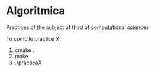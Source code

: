 # Algoritmica
Practices of the subject of third of computational sciences

To compile practice X:
1. cmake .
2. make
3. ./practicaX
